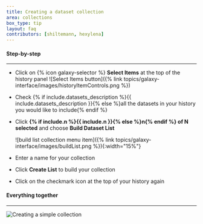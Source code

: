 ```yaml
---
title: Creating a dataset collection
area: collections
box_type: tip
layout: faq
contributors: [shiltemann, hexylena]
---
```


#### Step-by-step

------

* Click on {% icon galaxy-selector %} **Select Items** at the top of the history panel ![Select Items button]({% link topics/galaxy-interface/images/historyItemControls.png %})
* Check {% if include.datasets_description %}{{ include.datasets_description }}{% else %}all the datasets in your history you would like to include{% endif %}
* Click **{% if include.n %}{{ include.n }}{% else %}n{% endif %} of N selected** and choose **Build Dataset List**

  ![build list collection menu item]({% link topics/galaxy-interface/images/buildList.png %}){:width="15%"}

* Enter a name for your collection
* Click **Create List** to build your collection
* Click on the checkmark icon at the top of your history again

#### Everything together

------

![Creating a simple collection]({{site.baseurl}}/faqs/galaxy/images/create_simple_list.png "Creating a simple (list) collection in Galaxy's history")
